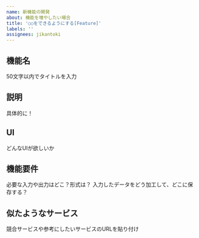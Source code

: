 ```yaml
---
name: 新機能の開発
about: 機能を増やしたい場合
title: '○○をできるようにする[Feature]'
labels: ''
assignees: jikantoki
---
```


## 機能名

50文字以内でタイトルを入力

## 説明

具体的に！

## UI

どんなUIが欲しいか

## 機能要件

必要な入力や出力はどこ？形式は？
入力したデータをどう加工して、どこに保存する？

## 似たようなサービス

競合サービスや参考にしたいサービスのURLを貼り付け
